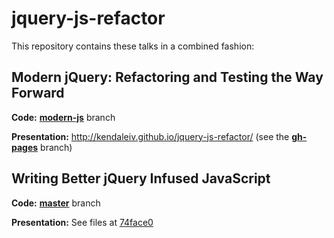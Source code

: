 # jquery-js-refactor

This repository contains these talks in a combined fashion:

## Modern jQuery: Refactoring and Testing the Way Forward

**Code:** [**modern-js**](https://github.com/kendaleiv/jquery-js-refactor/tree/modern-js) branch

**Presentation:** http://kendaleiv.github.io/jquery-js-refactor/ (see the [**gh-pages**](https://github.com/kendaleiv/jquery-js-refactor/tree/gh-pages) branch)

## Writing Better jQuery Infused JavaScript

**Code:** [**master**](https://github.com/kendaleiv/jquery-js-refactor/tree/master) branch

**Presentation:** See files at [74face0](https://github.com/kendaleiv/jquery-js-refactor/tree/74face0d1b04b359520f2386d169885a6923d574)
